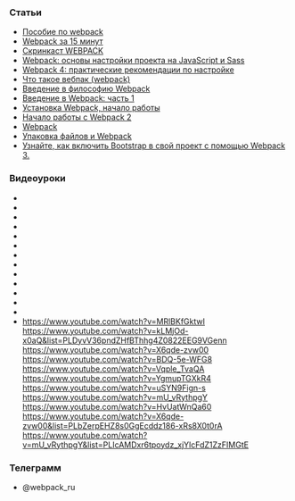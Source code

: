### Статьи
+ [Пособие по webpack](https://habr.com/post/309306/)
+ [Webpack за 15 минут](https://proglib.io/p/webpack-in-15/)
+ [Скринкаст WEBPACK](https://learn.javascript.ru/screencast/webpack)
+ [Webpack: основы настройки проекта на JavaScript и Sass](https://tproger.ru/translations/webpack-basics/)
+ [Webpack 4: практические рекомендации по настройке](https://tproger.ru/translations/configure-webpack4/)
+ [Что такое вебпак (webpack)](http://timeweb.com/ru/community/articles/chto-takoe-vebpak-webpack-1)
+ [Введение в философию Webpack](https://medium.com/devschacht/aggelos-arvanitakis-an-introduction-to-webpack-s-philosophy-d12415cc8594)
+ [Введение в Webpack: часть 1](https://code.tutsplus.com/ru/tutorials/introduction-to-webpack-part-1--cms-25791)
+ [ Установка Webpack, начало работы](https://loftblog.ru/material/2-ustanovka-webpack-nachalo-raboty/)
+ [Начало работы с Webpack 2](http://www.magisters.org/community/4/57)
+ [Webpack](https://metanit.com/web/angular2/9.1.php)
+ [Упаковка файлов и Webpack](https://metanit.com/web/react/2.9.php)
+ [Узнайте, как включить Bootstrap в свой проект с помощью Webpack 3.](http://bootstrap-4.ru/docs/4.0/getting-started/webpack/)

### Видеоуроки
+ []()
+ []()
+ []()
+ []()
+ []()
+ []()
+ []()
+ []()
+ []()
+ []()
+ []()
+ []()
+ []()
+ []()
https://www.youtube.com/watch?v=MRlBKfGktwI</br>
https://www.youtube.com/watch?v=kLMjOd-x0aQ&list=PLDyvV36pndZHfBThhg4Z0822EEG9VGenn</br>
https://www.youtube.com/watch?v=X6qde-zvw00</br>
https://www.youtube.com/watch?v=BDQ-5e-WFG8</br>
https://www.youtube.com/watch?v=Vqple_TvaQA</br>
https://www.youtube.com/watch?v=YgmupTGXkR4</br>
https://www.youtube.com/watch?v=uSYN9Fign-s</br>
https://www.youtube.com/watch?v=mU_vRythpgY</br>
https://www.youtube.com/watch?v=HvUatWnQa60</br>
https://www.youtube.com/watch?v=X6qde-zvw00&list=PLbZerpEHZ8s0GgEcddz186-xRs8X0t0rA</br>
https://www.youtube.com/watch?v=mU_vRythpgY&list=PLIcAMDxr6tpoydz_xjYlcFdZ1ZzFIMGtE</br>

### Телеграмм
+ @webpack_ru

